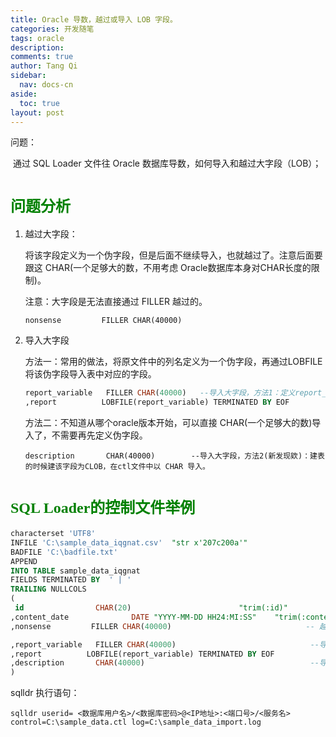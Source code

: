 ```yaml
---
title: Oracle 导数，越过或导入 LOB 字段。
categories: 开发随笔
tags: oracle
description: 
comments: true
author: Tang Qi
sidebar:
  nav: docs-cn
aside:
  toc: true
layout: post
---
```


问题：

​	通过 SQL Loader 文件往 Oracle 数据库导数，如何导入和越过大字段（LOB）；

<!--more-->

# <font face="黑体" color=green size=5>问题分析</font>

1. 越过大字段：

   将该字段定义为一个伪字段，但是后面不继续导入，也就越过了。注意后面要跟这 CHAR(一个足够大的数，不用考虑 Oracle数据库本身对CHAR长度的限制)。

   注意：大字段是无法直接通过 FILLER 越过的。

   ```nonsense         FILLER CHAR(40000)       ```

   

2. 导入大字段

   方法一：常用的做法，将原文件中的列名定义为一个伪字段，再通过LOBFILE将该伪字段导入表中对应的字段。

   ```sql
   report_variable   FILLER CHAR(40000)   --导入大字段，方法1：定义report_variable为大字段变量名（伪字段）
   ,report          LOBFILE(report_variable) TERMINATED BY EOF             
   ```
   
   
   
   方法二：不知道从哪个oracle版本开始，可以直接 CHAR(一个足够大的数)导入了，不需要再先定义伪字段。
   
   ```description       CHAR(40000)        --导入大字段，方法2(新发现欸)：建表的时候建该字段为CLOB，在ctl文件中以 CHAR 导入。```
   
   

# <font face="黑体" color=green size=5> SQL Loader的控制文件举例</font>

```sql
characterset 'UTF8'
INFILE 'C:\sample_data_iqgnat.csv'  "str x'207c200a'"
BADFILE 'C:\badfile.txt'
APPEND
INTO TABLE sample_data_iqgnat
FIELDS TERMINATED BY  ' | '
TRAILING NULLCOLS
(
 id                CHAR(20)                        "trim(:id)" 
,content_date              DATE "YYYY-MM-DD HH24:MI:SS"    "trim(:content_date)"
,nonsense         FILLER CHAR(40000)                              -- 越过大字段（新发现欸）：将该字段定义为一个伪字段，但是后面不继续导入，也就越过了。注意后面要跟这 CHAR(一个很大的数，比如40000)

,report_variable   FILLER CHAR(40000)                              --导入大字段，方法1：定义report_variable为大字段变量名（伪字段）
,report          LOBFILE(report_variable) TERMINATED BY EOF             
,description       CHAR(40000)                                     --导入大字段，方法2(新发现欸)：建表的时候建该字段为CLOB，在ctl文件中以 CHAR 导入。
)  
```

sqlldr 执行语句：

```shell
sqlldr userid= <数据库用户名>/<数据库密码>@<IP地址>:<端口号>/<服务名> control=C:\sample_data.ctl log=C:\sample_data_import.log
```



